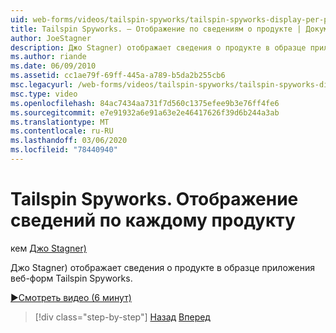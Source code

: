 ```yaml
---
uid: web-forms/videos/tailspin-spyworks/tailspin-spyworks-display-per-product-details
title: Tailspin Spyworks. — Отображение по сведениям о продукте | Документация Майкрософт
author: JoeStagner
description: Джо Stagner) отображает сведения о продукте в образце приложения веб-форм Tailspin Spyworks.
ms.author: riande
ms.date: 06/09/2010
ms.assetid: cc1ae79f-69ff-445a-a789-b5da2b255cb6
msc.legacyurl: /web-forms/videos/tailspin-spyworks/tailspin-spyworks-display-per-product-details
msc.type: video
ms.openlocfilehash: 84ac7434aa731f7d560c1375efee9b3e76ff4fe6
ms.sourcegitcommit: e7e91932a6e91a63e2e46417626f39d6b244a3ab
ms.translationtype: MT
ms.contentlocale: ru-RU
ms.lasthandoff: 03/06/2020
ms.locfileid: "78440940"
---
```

# <a name="tailspin-spyworks---display-per-product-details"></a>Tailspin Spyworks. Отображение сведений по каждому продукту

кем [Джо Stagner)](https://github.com/JoeStagner)

Джо Stagner) отображает сведения о продукте в образце приложения веб-форм Tailspin Spyworks.

[&#9654;Смотреть видео (6 минут)](https://channel9.msdn.com/Blogs/ASP-NET-Site-Videos/tailspin-spyworks-display-per-product-details)

> [!div class="step-by-step"]
> [Назад](tailspin-spyworks-display-the-product-list.md)
> [Вперед](tailspin-spyworks-adding-items-to-the-shopping-cart.md)
